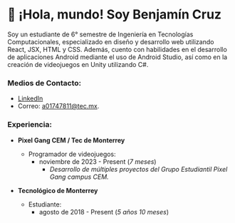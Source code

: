 # 👋 ¡Hola, mundo! Soy Benjamín Cruz

<!--
**benjaminacc/benjaminacc** is a ✨ _special_ ✨ repository because its `README.md` (this file) appears on your GitHub profile.-->

Soy un estudiante de 6° semestre de Ingeniería en Tecnologías Computacionales, especializado en diseño y desarrollo web utilizando React, JSX, HTML y CSS. Además, cuento con habilidades en el desarrollo de aplicaciones Android mediante el uso de Android Studio, así como en la creación de videojuegos en Unity utilizando C#. 

### Medios de Contacto:
- [LinkedIn](www.linkedin.com/in/benjamín-alejandro-cruz-cervantes-63a7242a2)
- Correo: [a01747811@tec.mx](mailto:a01747811@tec.mx).

### Experiencia:
- **Pixel Gang CEM / Tec de Monterrey**
  - Programador de videojuegos:
    - noviembre de 2023 - Present (*7 meses*)
      - *Desarrollo de múltiples proyectos del Grupo Estudiantil Pixel Gang campus CEM.*

- **Tecnológico de Monterrey**
  - Estudiante:
    - agosto de 2018 - Present (*5 años 10 meses*)

